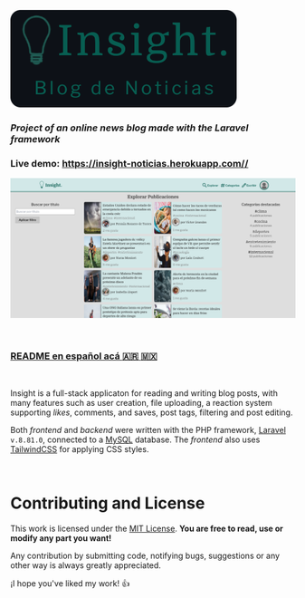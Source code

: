 ![Insight](Logo.png)
### *Project of an online news blog made with the Laravel framework*

### **Live demo: https://insight-noticias.herokuapp.com//**

![Screenshot](screenshot.png)

<br>

### [README en español acá :argentina: :mexico:](README.md)

<br>

Insight is a full-stack applicaton for reading and writing blog posts, with many features such as user creation, file uploading, a reaction system supporting *likes*, comments, and saves, post tags, filtering and post editing.

Both *frontend* and *backend* were written with the PHP framework, [Laravel](https://laravel.com/docs/8.x) `v.8.81.0`, connected to a [MySQL](https://www.mysql.com/) database. The *frontend* also uses [TailwindCSS](https://tailwindcss.com/docs/) for applying CSS styles.

<br />

# Contributing and License
This work is licensed under the [MIT License](https://choosealicense.com/licenses/mit/). **You are free to read, use or modify any part you want!**

Any contribution by submitting code, notifying bugs, suggestions or any other way is always greatly appreciated.

¡I hope you've liked my work! :+1:

